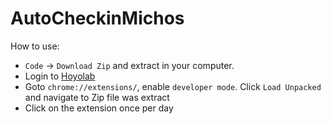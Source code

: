 # AutoCheckinMichos
How to use: 
+ `Code` -> `Download Zip` and extract in your computer.    
+ Login to [Hoyolab](https://www.hoyolab.com/)  
+ Goto `chrome://extensions/`, enable `developer mode`. Click `Load Unpacked` and navigate to Zip file was extract  
+ Click on the extension once per day
